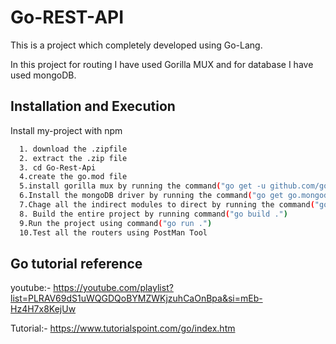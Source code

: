 
# Go-REST-API

This is a project which completely developed using Go-Lang.

In this project for routing I have used Gorilla MUX and for database I have used mongoDB.




## Installation and Execution

Install my-project with npm

```bash
  1. download the .zipfile
  2. extract the .zip file
  3. cd Go-Rest-Api
  4.create the go.mod file
  5.install gorilla mux by running the command("go get -u github.com/gorilla/mux")
  6.Install the mongoDB driver by running the command("go get go.mongodb.org/mongo-driver/mongo")
  7.Chage all the indirect modules to direct by running the command("go mod tidy")
  8. Build the entire project by running command("go build .")
  9.Run the project using command("go run .")
  10.Test all the routers using PostMan Tool
```


## Go tutorial reference
 youtube:- https://youtube.com/playlist?list=PLRAV69dS1uWQGDQoBYMZWKjzuhCaOnBpa&si=mEb-Hz4H7x8KejUw

Tutorial:- https://www.tutorialspoint.com/go/index.htm
    


    
